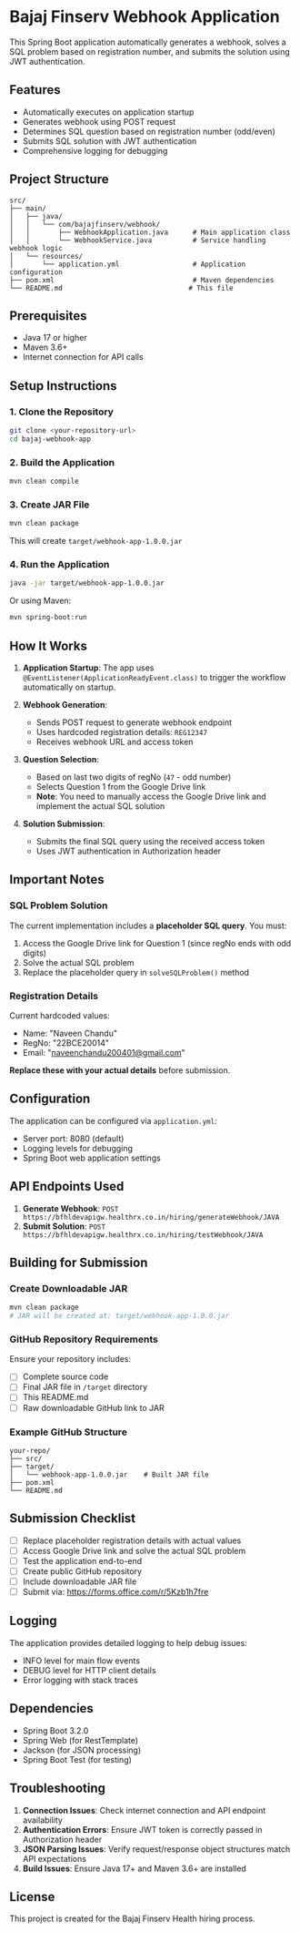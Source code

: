# Bajaj Finserv Webhook Application

This Spring Boot application automatically generates a webhook, solves a SQL problem based on registration number, and submits the solution using JWT authentication.

## Features

- Automatically executes on application startup
- Generates webhook using POST request
- Determines SQL question based on registration number (odd/even)
- Submits SQL solution with JWT authentication
- Comprehensive logging for debugging

## Project Structure

```
src/
├── main/
│   ├── java/
│   │   └── com/bajajfinserv/webhook/
│   │       ├── WebhookApplication.java      # Main application class
│   │       └── WebhookService.java          # Service handling webhook logic
│   └── resources/
│       └── application.yml                  # Application configuration
├── pom.xml                                  # Maven dependencies
└── README.md                               # This file
```

## Prerequisites

- Java 17 or higher
- Maven 3.6+ 
- Internet connection for API calls

## Setup Instructions

### 1. Clone the Repository
```bash
git clone <your-repository-url>
cd bajaj-webhook-app
```

### 2. Build the Application
```bash
mvn clean compile
```

### 3. Create JAR File
```bash
mvn clean package
```
This will create `target/webhook-app-1.0.0.jar`

### 4. Run the Application
```bash
java -jar target/webhook-app-1.0.0.jar
```

Or using Maven:
```bash
mvn spring-boot:run
```

## How It Works

1. **Application Startup**: The app uses `@EventListener(ApplicationReadyEvent.class)` to trigger the workflow automatically on startup.

2. **Webhook Generation**: 
   - Sends POST request to generate webhook endpoint
   - Uses hardcoded registration details: `REG12347`
   - Receives webhook URL and access token

3. **Question Selection**:
   - Based on last two digits of regNo (`47` - odd number)
   - Selects Question 1 from the Google Drive link
   - **Note**: You need to manually access the Google Drive link and implement the actual SQL solution

4. **Solution Submission**:
   - Submits the final SQL query using the received access token
   - Uses JWT authentication in Authorization header

## Important Notes

### SQL Problem Solution
The current implementation includes a **placeholder SQL query**. You must:

1. Access the Google Drive link for Question 1 (since regNo ends with odd digits)
2. Solve the actual SQL problem
3. Replace the placeholder query in `solveSQLProblem()` method

### Registration Details
Current hardcoded values:
- Name: "Naveen Chandu"
- RegNo: "22BCE20014" 
- Email: "naveenchandu200401@gmail.com"

**Replace these with your actual details** before submission.

## Configuration

The application can be configured via `application.yml`:

- Server port: 8080 (default)
- Logging levels for debugging
- Spring Boot web application settings

## API Endpoints Used

1. **Generate Webhook**: `POST https://bfhldevapigw.healthrx.co.in/hiring/generateWebhook/JAVA`
2. **Submit Solution**: `POST https://bfhldevapigw.healthrx.co.in/hiring/testWebhook/JAVA`

## Building for Submission

### Create Downloadable JAR
```bash
mvn clean package
# JAR will be created at: target/webhook-app-1.0.0.jar
```

### GitHub Repository Requirements
Ensure your repository includes:
- [ ] Complete source code
- [ ] Final JAR file in `/target` directory
- [ ] This README.md
- [ ] Raw downloadable GitHub link to JAR

### Example GitHub Structure
```
your-repo/
├── src/
├── target/
│   └── webhook-app-1.0.0.jar    # Built JAR file
├── pom.xml
└── README.md
```

## Submission Checklist

- [ ] Replace placeholder registration details with actual values
- [ ] Access Google Drive link and solve the actual SQL problem  
- [ ] Test the application end-to-end
- [ ] Create public GitHub repository
- [ ] Include downloadable JAR file
- [ ] Submit via: https://forms.office.com/r/5Kzb1h7fre

## Logging

The application provides detailed logging to help debug issues:
- INFO level for main flow events
- DEBUG level for HTTP client details
- Error logging with stack traces

## Dependencies

- Spring Boot 3.2.0
- Spring Web (for RestTemplate)
- Jackson (for JSON processing)
- Spring Boot Test (for testing)

## Troubleshooting

1. **Connection Issues**: Check internet connection and API endpoint availability
2. **Authentication Errors**: Ensure JWT token is correctly passed in Authorization header
3. **JSON Parsing Issues**: Verify request/response object structures match API expectations
4. **Build Issues**: Ensure Java 17+ and Maven 3.6+ are installed

## License

This project is created for the Bajaj Finserv Health hiring process.
